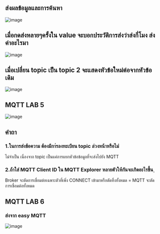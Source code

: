 ## ส่งผลข้อมูลและการค้นหา
![image](https://github.com/64030301nam/MQTT_Lab_I/assets/115066329/a870c096-9303-4ba1-a9ba-ffdbc6455204)
## เมื่อกดส่งหลายๆครั้งใน value จะบอกประวัติการส่งว่าส่งกี่โมง ส่งค่าอะไรมา
![image](https://github.com/64030301nam/MQTT_Lab_I/assets/115066329/34a6818c-3bf2-4c0f-a07b-7a627efc84cc)
## เมื่อเปลี่ยน topic เป็น topic 2 จะแสดงหัวข้อใหม่ต่อจากหัวข้อเดิม
![image](https://github.com/64030301nam/MQTT_Lab_I/assets/115066329/29e71486-e9f7-45a3-b526-b6601b0dceda)
## MQTT LAB  5 
![image](https://github.com/64030301nam/MQTT_Lab_I/assets/115066329/36c40315-53b4-440f-8dca-facacc65bd4a)
## คำถา
### 1.ในการส่งข้อความ ต้องมีกา่รลงทะเบียน topic ล่วงหน้าหรือไม่ 
ไม่จำเป็น เนื่องจาก topic เป็นแค่การแยกหัวข้อข้อมูลที่จะส่งไปยัง MQTT
### 2.ถ้าใส่ MQTT Client ID ใน MQTT Explorer หลายตัวให้กันจะเกิดอะไรขึ้น ฺ
Broker จะตัดการเชื่อมต่อเฉพาะตัวที่เพิ่ง CONNECT เข้ามาหรือตัดทิ้งทั้งหมด = MQTT จะตัดการเชื่อมต่อทั้งหมด
## MQTT LAB  6
### ส่งจาก easy MQTT
![image](https://github.com/64030301nam/MQTT_Lab_I/assets/115066329/e87a017a-4c0b-4a89-867c-e6c8e33f021e)
##
